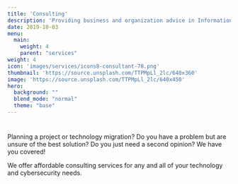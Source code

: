 ```yaml
---
title: 'Consulting'
description: 'Providing business and organization advice in Information Technology and Cybersecurity.'
date: 2019-10-03
menu:
  main:
    weight: 4
    parent: "services"
weight: 4
icon: 'images/services/icons8-consultant-78.png'
thumbnail: 'https://source.unsplash.com/TTPMpLl_2lc/640x360'
image: 'https://source.unsplash.com/TTPMpLl_2lc/640x450'
hero:
  background: ""
  blend_mode: "normal"
  theme: "base"
---
```


#

Planning a project or technology migration? Do you have a problem but are unsure of the best solution? Do you just need a second opinion? We have you covered!

We offer affordable consulting services for any and all of your technology and cybersecurity needs.
